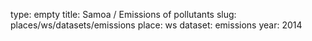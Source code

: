 type: empty
title: Samoa / Emissions of pollutants
slug: places/ws/datasets/emissions
place: ws
dataset: emissions
year: 2014
